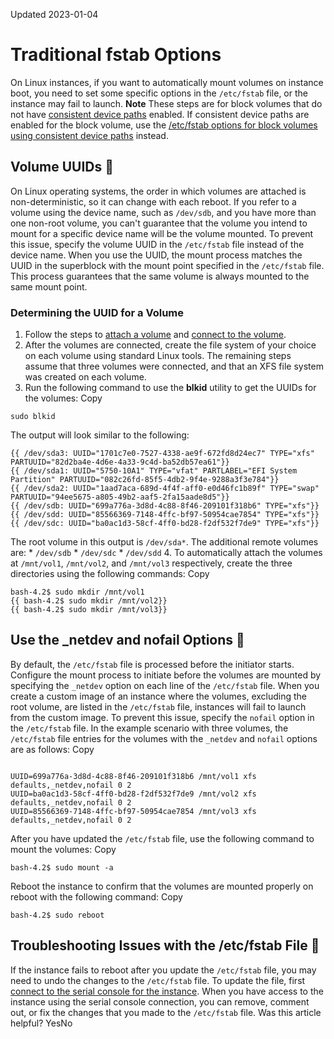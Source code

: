 Updated 2023-01-04
# Traditional fstab Options
On Linux instances, if you want to automatically mount volumes on instance boot, you need to set some specific options in the `/etc/fstab` file, or the instance may fail to launch.
**Note** These steps are for block volumes that do not have [consistent device paths](https://docs.oracle.com/en-us/iaas/Content/Block/References/consistentdevicepaths.htm#Connecting_to_Volumes_With_Consistent_Device_Paths) enabled. If consistent device paths are enabled for the block volume, use the [/etc/fstab options for block volumes using consistent device paths](https://docs.oracle.com/en-us/iaas/Content/Block/References/fstaboptionsconsistentdevicepaths.htm#fstab_Options_for_Block_Volumes_Using_Consistent_Device_Paths) instead.
## Volume UUIDs 🔗 
On Linux operating systems, the order in which volumes are attached is non-deterministic, so it can change with each reboot. If you refer to a volume using the device name, such as `/dev/sdb`, and you have more than one non-root volume, you can't guarantee that the volume you intend to mount for a specific device name will be the volume mounted.
To prevent this issue, specify the volume UUID in the `/etc/fstab` file instead of the device name. When you use the UUID, the mount process matches the UUID in the superblock with the mount point specified in the `/etc/fstab` file. This process guarantees that the same volume is always mounted to the same mount point.
### Determining the UUID for a Volume
  1. Follow the steps to [attach a volume](https://docs.oracle.com/en-us/iaas/Content/Block/Tasks/attachingavolume.htm#top "Attach a block volume to a compute instance to expand the available storage on the instance.") and [connect to the volume](https://docs.oracle.com/en-us/iaas/Content/Block/Tasks/connectingtoavolume.htm#top "Connect to a block volume that's attached to a compute instance.").
  2. After the volumes are connected, create the file system of your choice on each volume using standard Linux tools.
The remaining steps assume that three volumes were connected, and that an XFS file system was created on each volume. 
  3. Run the following command to use the **blkid** utility to get the UUIDs for the volumes:
Copy
```
sudo blkid
```

The output will look similar to the following:
```
{{ /dev/sda3: UUID="1701c7e0-7527-4338-ae9f-672fd8d24ec7" TYPE="xfs" PARTUUID="82d2ba4e-4d6e-4a33-9c4d-ba52db57ea61"}}
{{ /dev/sda1: UUID="5750-10A1" TYPE="vfat" PARTLABEL="EFI System Partition" PARTUUID="082c26fd-85f5-4db2-9f4e-9288a3f3e784"}}
{{ /dev/sda2: UUID="1aad7aca-689d-4f4f-aff0-e0d46fc1b89f" TYPE="swap" PARTUUID="94ee5675-a805-49b2-aaf5-2fa15aade8d5"}}
{{ /dev/sdb: UUID="699a776a-3d8d-4c88-8f46-209101f318b6" TYPE="xfs"}}
{{ /dev/sdd: UUID="85566369-7148-4ffc-bf97-50954cae7854" TYPE="xfs"}}
{{ /dev/sdc: UUID="ba0ac1d3-58cf-4ff0-bd28-f2df532f7de9" TYPE="xfs"}}
```

The root volume in this output is `/dev/sda*`. The additional remote volumes are:
     * `/dev/sdb`
     * `/dev/sdc`
     * `/dev/sdd`
  4. To automatically attach the volumes at `/mnt/vol1`, `/mnt/vol2`, and `/mnt/vol3` respectively, create the three directories using the following commands:
Copy
```
bash-4.2$ sudo mkdir /mnt/vol1
{{ bash-4.2$ sudo mkdir /mnt/vol2}}
{{ bash-4.2$ sudo mkdir /mnt/vol3}}
```



## Use the _netdev and nofail Options 🔗 
By default, the `/etc/fstab` file is processed before the initiator starts. Configure the mount process to initiate before the volumes are mounted by specifying the `_netdev` option on each line of the `/etc/fstab` file. 
When you create a custom image of an instance where the volumes, excluding the root volume, are listed in the `/etc/fstab` file, instances will fail to launch from the custom image. To prevent this issue, specify the `nofail` option in the `/etc/fstab` file.
In the example scenario with three volumes, the `/etc/fstab` file entries for the volumes with the `_netdev` and `nofail` options are as follows:
Copy
```

UUID=699a776a-3d8d-4c88-8f46-209101f318b6 /mnt/vol1 xfs defaults,_netdev,nofail 0 2
UUID=ba0ac1d3-58cf-4ff0-bd28-f2df532f7de9 /mnt/vol2 xfs defaults,_netdev,nofail 0 2
UUID=85566369-7148-4ffc-bf97-50954cae7854 /mnt/vol3 xfs defaults,_netdev,nofail 0 2
```

After you have updated the `/etc/fstab` file, use the following command to mount the volumes:
Copy
```
bash-4.2$ sudo mount -a

```

Reboot the instance to confirm that the volumes are mounted properly on reboot with the following command:
Copy
```
bash-4.2$ sudo reboot

```

## Troubleshooting Issues with the /etc/fstab File 🔗 
If the instance fails to reboot after you update the `/etc/fstab` file, you may need to undo the changes to the `/etc/fstab` file. To update the file, first [connect to the serial console for the instance](https://docs.oracle.com/iaas/Content/Compute/References/serialconsole.htm). When you have access to the instance using the serial console connection, you can remove, comment out, or fix the changes that you made to the `/etc/fstab` file.
Was this article helpful?
YesNo

